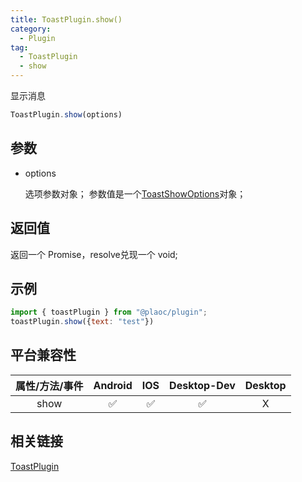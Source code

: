 ```yaml
---
title: ToastPlugin.show()
category:
  - Plugin
tag:
  - ToastPlugin
  - show
---
```


显示消息

```js
ToastPlugin.show(options)
```

## 参数

  - options

    选项参数对象；
    参数值是一个[ToastShowOptions](../../interface/toast-show-options/index.md)对象；

## 返回值

  返回一个 Promise，resolve兑现一个 void;

## 示例
```js
import { toastPlugin } from "@plaoc/plugin";
toastPlugin.show({text: "test"})
```

## 平台兼容性

| 属性/方法/事件 | Android | IOS | Desktop-Dev | Desktop |
|:------------:|:-------:|:---:|:-----------:|:-------:|
| show         | ✅       | ✅  | ✅          | X       |

## 相关链接

[ToastPlugin](./index.md)


